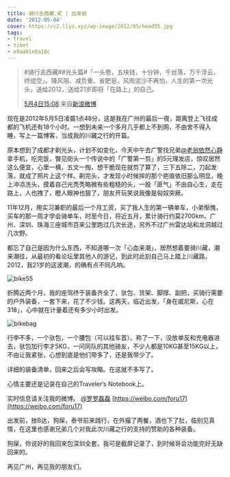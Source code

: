 ```yaml
---
title: 骑行去西藏.貳 | 出发前
date: '2012-05-04'
cover: https://c2.llyz.xyz/wp-image/2012/05/head55.jpg
tags:
- travel
- tibet
- e9aa91e8a18c
---
```



> #骑行去西藏##光头篇#「一头卷，五块钱，十分钟，千丝落，万千浮云，终成空」。降风阻、减负重、省肥皂，风雨泥沙不再怕，人生的第一次光头，送给2012，送给21岁即将「在路上」的自己。
>
> [5月4日15:08](https://weibo.com/1250829960/yhC4Op6B9) 来自[新浪微博](https://weibo.com/)

现在是2012年5月5日凌晨1点48分，这是我在广州的最后一夜，距离登上飞往成都的飞机还有18个小时。一想到未来一个多月几乎都上不到网，不由舍不得入睡，写上一篇博客，当成我的川藏之行的开篇。

原本想到了成都才剃光头，计划不如变化，今天中午去广警找兄弟[@老翁依然心静](https://weibo.com/u/1800275017) 拿手机，吃完饭，暼见街头一个传说中的「广警第一剪」的5元理发店，惊叹居然这么便宜，心里一横，五文一掏，想干脆现在就剪了算了，三下五除二，刀起发落，就成了照片上这个样。剃完头，才发现小时候摔的那个疤痕依旧那么明显，晚上冲凉洗头，摸着自己光秃秃略微有些粗糙的头，一股「匪气」不由自心生，走在路上，人也拽了，瞪人眼神也狠了，朋友开玩笑说我像是匈奴突厥。

11年12月，用实习兼职的最后一个月工资，买了我人生的第一辆单车，小弟惭愧，买车的那一周才学会骑单车，时至今日，将近五月，累计骑行约莫2700km，广州、深圳、珠海三座城市百来公里跑过几次长途，另外不过广州雷达站和龙洞越过几次野。

都忘了自己是因为什么东西，不知道哪一次「心血来潮」，居然想着要骑川藏，潮来潮往，从最初的看论坛里其他人的游记，到此时此刻自己马上踏上川藏路，2012，我21岁的这波潮，的确有点不同凡响。

![bike55](https://c2.llyz.xyz/wp-image/2012/05/bike55.jpg "bike55")

折腾近两个月，我的座驾终于装备齐全了，驮包、货架、脚撑、副把，买骑行需要的户外装备，一套下来，花了不少钱。这两天，临近出发，「身在威尼斯，心在318」，心中就在计量着还有多少小时出发。

![bikebag](https://c2.llyz.xyz/wp-image/2012/05/bikebag.jpg "bikebag")

行李不多，一个驮包，一个腰包（可以挂车首）。称了一下，没放单反和充电器进去，驮包加行李才5KG，一问同队的其他骑友，不少人都是10KG甚至15KG以上，不由让我紧张，心想到底是他们带多了，还是我带少了。

详细的装备清单，回来之后会写攻略。在这就不多写了。

心情主要还是记录在自己的Traveler‘s Notebook上。

实时信息请关注我的微博。 [@罗罗磊磊](https://weibo.com/foru17) [https://weibo.com/foru17](https://weibo.com/foru17)

出发前，挫B达，狗屎，泰爷前来践行，在外撮了两餐，酒也下了肚，临别见真情，在这里也感谢兄弟几个对我此次川藏之行的支持的赞助的各种装备。

狗屎，你说好的我回来包深圳全套，我可是截屏记录了，到时候哥会功能完好无缺回来的。

再见广州，再见我的朋友们。
